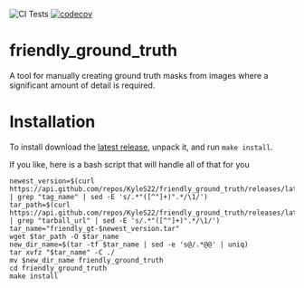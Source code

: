 ![CI Tests](https://github.com/KyleS22/friendly_ground_truth/workflows/CI%20Tests/badge.svg)  [![codecov](https://codecov.io/gh/KyleS22/friendly_ground_truth/branch/master/graph/badge.svg)](https://codecov.io/gh/KyleS22/friendly_ground_truth)

# friendly_ground_truth
A tool for manually creating ground truth masks from images where a significant amount of detail is required.

# Installation
To install download the [latest release](https://github.com/KyleS22/friendly_ground_truth/releases/latest), unpack it, and run `make install`.

If you like, here is a bash script that will handle all of that for you

```
newest_version=$(curl https://api.github.com/repos/KyleS22/friendly_ground_truth/releases/latest | grep "tag_name" | sed -E 's/.*"([^"]+)".*/\1/')
tar_path=$(curl https://api.github.com/repos/KyleS22/friendly_ground_truth/releases/latest | grep "tarball_url" | sed -E 's/.*"([^"]+)".*/\1/')
tar_name="friendly_gt-$newest_version.tar"
wget $tar_path -O $tar_name
new_dir_name=$(tar -tf $tar_name | sed -e 's@/.*@@' | uniq)
tar xvfz "$tar_name" -C ./
mv $new_dir_name friendly_ground_truth
cd friendly_ground_truth
make install
```
